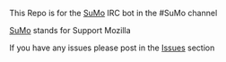 This Repo is for the [SuMo][1] IRC bot in the #SuMo channel 

[SuMo][1] stands for Support Mozilla

If you have any issues please post in the [Issues][2] section 

  [1]: https://support.mozilla.org/
  [2]:https://github.com/mozilla/sumobot/issues
